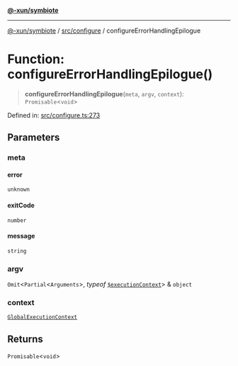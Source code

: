 [**@-xun/symbiote**](../../../README.md)

***

[@-xun/symbiote](../../../README.md) / [src/configure](../README.md) / configureErrorHandlingEpilogue

# Function: configureErrorHandlingEpilogue()

> **configureErrorHandlingEpilogue**(`meta`, `argv`, `context`): `Promisable`\<`void`\>

Defined in: [src/configure.ts:273](https://github.com/Xunnamius/symbiote/blob/1214379b104dd598631a5db52a98adbb1a28dfdf/src/configure.ts#L273)

## Parameters

### meta

#### error

`unknown`

#### exitCode

`number`

#### message

`string`

### argv

`Omit`\<`Partial`\<`Arguments`\>, *typeof* [`$executionContext`](../variables/$executionContext.md)\> & `object`

### context

[`GlobalExecutionContext`](../type-aliases/GlobalExecutionContext.md)

## Returns

`Promisable`\<`void`\>
